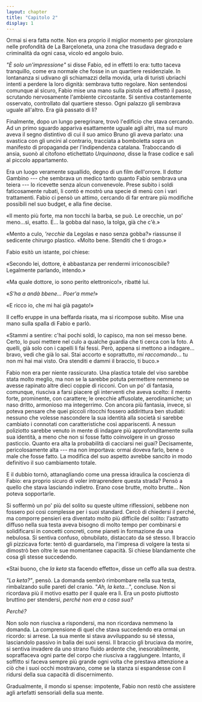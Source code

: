 ```yaml
---
layout: chapter
title: "Capitolo 2"
display: 1
---
```


Ormai si era fatta notte. Non era proprio il miglior momento per gironzolare nelle profondità de La Barçeloneta, una zona che trasudava degrado e criminalità da ogni casa, vicolo ed angolo buio.

*"È solo un'impressione"* si disse Fabio, ed in effetti lo era: tutto taceva tranquillo, come era normale che fosse in un quartiere residenziale. In lontananza si udivano gli schiamazzi della movida, urla di turisti ubriachi intenti a perdere la loro dignità: sembrava tutto regolare. Non sentendosi comunque al sicuro, Fabio mise una mano sulla pistola ed affrettò il passo, scrutando nervosamente l'ambiente circostante. Si sentiva costantemente osservato, controllato dal quartiere stesso. Ogni palazzo gli sembrava uguale all'altro. Era già passato di lì?

Finalmente, dopo un lungo peregrinare, trovò l'edificio che stava cercando. Ad un primo sguardo appariva esattamente uguale agli altri, ma sul muro aveva il segno distintivo di cui il suo amico Bruno gli aveva parlato: una svastica con gli uncini al contrario, tracciata a bomboletta sopra un manifesto di propaganda per l'indipendenza catalana. Traboccando di ansia, suonò al citofono etichettato *Urquinaona*, disse la frase codice e salì al piccolo appartamento.

Era un luogo veramente squallido, degno di un film dell'orrore. Il dottor Gambino --- che sembrava un medico tanto quanto Fabio sembrava una teiera --- lo ricevette senza alcun convenevole. Prese subito i soldi faticosamente rubati, li contò e mostrò una specie di menù con i vari trattamenti. Fabio ci pensò un attimo, cercando di far entrare più modifiche possibili nel suo budget, e alla fine decise.

«Il mento più forte, ma non tocchi la barba, se può. Le orecchie, un po' meno...sì, esatto. E... la gobba dal naso, la tolga, già che c'è.»

«Mento a culo, *'recchie* da Legolas e naso senza gobba?» riassunse il sedicente chirurgo plastico. «Molto bene. Stenditi che ti drogo.»

Fabio esitò un istante, poi chiese:

«Secondo lei, dottore, è abbastanza per rendermi irriconoscibile? Legalmente parlando, intendo.»

«Ma quale dottore, io sono perito elettronico!», ribatté lui.

«*S'ha a andà bbene... Poer'a mme!*»

«E ricco io, che mi hai già pagato!»

Il ceffo eruppe in una beffarda risata, ma si ricompose subito. Mise una mano sulla spalla di Fabio e parlò.

«Stammi a sentire: c'hai pochi soldi, lo capisco, ma non sei messo bene. Certo, lo puoi mettere nel culo a qualche guardia che ti cerca con la foto. A quelli, già solo con i capelli li fai fessi. Però, appena si mettono a indagare... bravo, vedi che già lo sai. Stai accorto e soprattutto, *mi raccomando*... tu non mi hai mai visto. Ora stenditi e dammi il braccio, ti buco.»

Fabio non era per niente rassicurato. Una plastica totale del viso sarebbe stata molto meglio, ma non se la sarebbe potuta permettere nemmeno se avesse rapinato altre dieci coppie di ricconi. Con un po' di fantasia, comunque, riusciva a farsi piacere gli interventi che aveva scelto: il mento forte, prominente, con carattere; le orecchie affusolate, aerodinamiche; un naso dritto, armonioso ma integerrimo. Con ancora più fantasia, invece, si poteva pensare che quei piccoli ritocchi fossero addirittura ben studiati: nessuno che volesse nascondere la sua identità alla società si sarebbe cambiato i connotati con caratteristiche così appariscenti. A nessun poliziotto sarebbe venuto in mente di indagare più approfonditamente sulla sua identità, a meno che non si fosse fatto coinvolgere in un grosso pasticcio. Quanto era alta la probabilità di cacciarsi nei guai? Decisamente, pericolosamente alta --- ma non importava: ormai doveva farlo, bene o male che fosse fatto. La modifica del suo aspetto avrebbe sancito in modo definitivo il suo cambiamento totale.

E il dubbio tornò, attanagliando come una pressa idraulica la coscienza di Fabio: era proprio sicuro di voler intraprendere questa strada? Pensò a quello che stava lasciando indietro. Erano cose brutte, molto brutte... Non poteva sopportarle.

Si soffermò un po' più del solito su queste ultime riflessioni, sebbene non fossero poi così complesse per i suoi standard. Cercò di chiedersi il perché, ma comporre pensieri era diventato molto più difficile del solito: l'astratto diffuso nella sua testa aveva bisogno di molto tempo per combinarsi e solidificarsi in concetti concreti, come pianeti in formazione da una nebulosa. Si sentiva confuso, obnubilato, distaccato da sé stesso. Il braccio gli pizzicava forte: tentò di guardarselo, ma l'impresa di volgere la testa si dimostrò ben oltre le sue momentanee capacità. Si chiese blandamente che cosa gli stesse succedendo.

«Stai buono, che *la keta* sta facendo effetto», disse un ceffo alla sua destra.

*"La keta?"*, pensò. La domanda sembrò rimbombare nella sua testa, rimbalzando sulle pareti del cranio. "*Ah, la keta...*", concluse. Non si ricordava più il motivo esatto per il quale era lì. Era un posto piuttosto bruttino per stendersi, *perché non era a casa sua?*

*Perché?*

Non solo non riusciva a rispondersi, ma non ricordava nemmeno la domanda. La comprensione di quel che stava succedendo era ormai un ricordo: si arrese. La sua mente si stava avviluppando su sé stessa, lasciandolo passivo in balia dei suoi sensi. Il braccio gli bruciava da morire, si sentiva invadere da uno strano fluido ardente che, inesorabilmente, sopraffaceva ogni parte del corpo che riusciva a raggiungere. Intanto, il soffitto si faceva sempre più grande ogni volta che prestava attenzione a ciò che i suoi occhi mostravano, come se la stanza si espandesse con il ridursi della sua capacità di discernimento.

Gradualmente, il mondo si spense: impotente, Fabio non restò che assistere agli artefatti sensoriali della sua mente.
